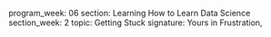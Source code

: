 program_week: 06
section: Learning How to Learn Data Science
section_week: 2
topic: Getting Stuck
signature: Yours in Frustration,

